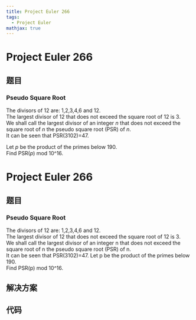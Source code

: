 ```yaml
---
title: Project Euler 266
tags:
  - Project Euler
mathjax: true
---
```

<escape><!-- more --></escape>
    
# Project Euler 266
## 题目
### Pseudo Square Root


The divisors of 12 are: 1,2,3,4,6 and 12.<br />
The largest divisor of 12 that does not exceed the square root of 12 is 3.<br />
We shall call the largest divisor of an integer <var>n</var> that does not exceed the square root of <var>n</var> the pseudo square root (PSR) of <var>n</var>.<br />
It can be seen that PSR(3102)=47.


Let <var>p</var> be the product of the primes below 190.<br />
Find PSR(<var>p</var>) mod 10^16.







# Project Euler 266
## 题目
### Pseudo Square Root

The divisors of 12 are: 1,2,3,4,6 and 12.<br>The largest divisor of 12 that does not exceed the square root of 12 is 3.<br>We shall call the largest divisor of an integer n that does not exceed the square root of n the pseudo square root (PSR) of n.<br>It can be seen that PSR(3102)=47.
Let p be the product of the primes below 190.<br>Find PSR(p) mod 10^16.


## 解决方案


## 代码


